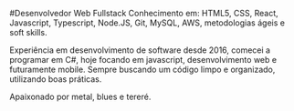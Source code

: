 #Desenvolvedor Web Fullstack
Conhecimento em: HTML5, CSS, React, Javascript, Typescript, Node.JS, Git, MySQL, AWS, metodologias ágeis e soft skills.

Experiência em desenvolvimento de software desde 2016, comecei a programar em C#, hoje focando em javascript, desenvolvimento web e futuramente mobile. Sempre buscando um código limpo e organizado, utilizando boas práticas.

Apaixonado por metal, blues e tereré.
